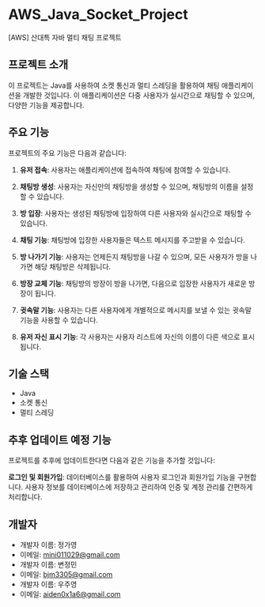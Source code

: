 # AWS_Java_Socket_Project
[AWS] 산대특 자바 멀티 채팅 프로젝트

## 프로젝트 소개

이 프로젝트는 Java를 사용하여 소켓 통신과 멀티 스레딩을 활용하여 채팅 애플리케이션을 개발한 것입니다. 이 애플리케이션은 다중 사용자가 실시간으로 채팅할 수 있으며, 다양한 기능을 제공합니다.

## 주요 기능

프로젝트의 주요 기능은 다음과 같습니다:

1. **유저 접속**: 사용자는 애플리케이션에 접속하여 채팅에 참여할 수 있습니다.

2. **채팅방 생성**: 사용자는 자신만의 채팅방을 생성할 수 있으며, 채팅방의 이름을 설정할 수 있습니다.

3. **방 입장**: 사용자는 생성된 채팅방에 입장하여 다른 사용자와 실시간으로 채팅할 수 있습니다.

4. **채팅 기능**: 채팅방에 입장한 사용자들은 텍스트 메시지를 주고받을 수 있습니다.

5. **방 나가기 기능**: 사용자는 언제든지 채팅방을 나갈 수 있으며, 모든 사용자가 방을 나가면 해당 채팅방은 삭제됩니다.

6. **방장 교체 기능**: 채팅방의 방장이 방을 나가면, 다음으로 입장한 사용자가 새로운 방장이 됩니다.

7. **귓속말 기능**: 사용자는 다른 사용자에게 개별적으로 메시지를 보낼 수 있는 귓속말 기능을 사용할 수 있습니다.

8. **유저 자신 표시 기능**: 각 사용자는 사용자 리스트에 자신의 이름이 다른 색으로 표시됩니다.

## 기술 스택
- Java
- 소켓 통신
- 멀티 스레딩

## 추후 업데이트 예정 기능

프로젝트를 추후에 업데이트한다면 다음과 같은 기능을 추가할 것입니다:

**로그인 및 회원가입**: 데이터베이스를 활용하여 사용자 로그인과 회원가입 기능을 구현합니다. 사용자 정보를 데이터베이스에 저장하고 관리하여 인증 및 계정 관리를 간편하게 처리합니다.

## 개발자
- 개발자 이름: 정가영
- 이메일: mini011029@gmail.com
- 개발자 이름: 변정민
- 이메일: bjm3305@gmail.com
- 개발자 이름: 우주영
- 이메일: aiden0x1a6@gmail.com
